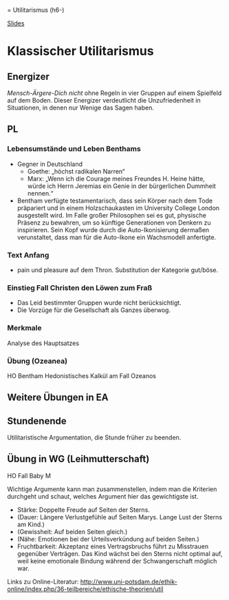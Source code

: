 = Utilitarismus (h6-)

[Slides](http://xcosx.de/mgb/keineph-slides/ethik-slides/Utilitarismus.html)

# Klassischer Utilitarismus

## Energizer
*Mensch-Ärgere-Dich nicht* ohne Regeln in vier Gruppen auf einem Spielfeld auf dem Boden.
Dieser Energizer verdeutlicht die Unzufriedenheit in Situationen, in denen nur Wenige das Sagen haben.

## PL

### Lebensumstände und Leben Benthams

- Gegner in Deutschland
  + Goethe: „höchst radikalen Narren“
  + Marx: „Wenn ich die Courage meines Freundes H. Heine hätte, würde ich Herrn Jeremias ein Genie in der bürgerlichen Dummheit nennen.“
- Bentham verfügte testamentarisch, dass sein Körper nach dem Tode präpariert und in einem Holzschaukasten im University College London ausgestellt wird. Im Falle großer Philosophen sei es gut, physische Präsenz zu bewahren, um so künftige Generationen von Denkern zu inspirieren. Sein Kopf wurde durch die Auto-Ikonisierung dermaßen verunstaltet, dass man für die Auto-Ikone ein Wachsmodell anfertigte.

### Text Anfang
- pain und pleasure auf dem Thron. Substitution der Kategorie gut/böse.

### Einstieg Fall Christen den Löwen zum Fraß
- Das Leid bestimmter Gruppen wurde nicht berücksichtigt.
- Die Vorzüge für die Gesellschaft als Ganzes überwog.

### Merkmale
Analyse des Hauptsatzes

### Übung (Ozeanea)
HO Bentham Hedonistisches Kalkül am Fall Ozeanos

## Weitere Übungen in EA

## Stundenende
Utilitaristische Argumentation, die Stunde früher zu beenden.

## Übung in WG (Leihmutterschaft)
HO Fall Baby M

Wichtige Argumente kann man zusammenstellen, indem man die Kriterien durchgeht und schaut, welches Argument hier das gewichtigste ist.

* Stärke: Doppelte Freude auf Seiten der Sterns.
* (Dauer: Längere Verlustgefühle auf Seiten Marys. Lange Lust der Sterns am Kind.)
* (Gewissheit: Auf beiden Seiten gleich.)
* (Nähe: Emotionen bei der Urteilsverkündung auf beiden Seiten.)
* Fruchtbarkeit: Akzeptanz eines Vertragsbruchs führt zu Misstrauen gegenüber Verträgen. Das Kind wächst bei den Sterns nicht optimal auf, weil keine emotionale Bindung während der Schwangerschaft möglich war.



Links zu Online-Literatur: 
http://www.uni-potsdam.de/ethik-online/index.php/36-teilbereiche/ethische-theorien/util
